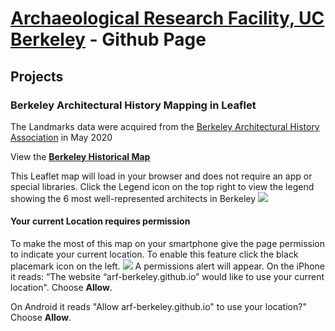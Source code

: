 # [Archaeological Research Facility, UC Berkeley](http://arf.berkeley.edu) - Github Page

## Projects

### Berkeley Architectural History Mapping in Leaflet
The Landmarks data were acquired from the [Berkeley Architectural History Association](http://berkeleyheritage.com/berkeley_landmarks/all_landmarks.html) in May 2020

View the **[Berkeley Historical Map](https://arf-berkeley.github.io/berkeleyana/arch/index.html)**

This Leaflet map will load in your browser and does not require an app or special libraries. 
Click the Legend icon on the top right to view the legend showing the 6 most well-represented architects in Berkeley ![](leaflet_legend.png)
#### Your current Location requires permission
To make the most of this map on your smartphone give the page permission to indicate your current location. To enable this feature click the black placemark icon on the left. ![](leaflet_location.png)
A permissions alert will appear. 
On the iPhone it reads: “The website “arf-berkeley.github.io” would like to use your current location". Choose **Allow**.

On Android it reads "Allow arf-berkeley.github.io" to use your location?" Choose **Allow**.
